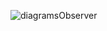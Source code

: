 ![diagramsObserver](https://user-images.githubusercontent.com/101262618/205507344-d32ca9b1-3d0b-40ba-917f-3f2cecbe6d9d.png)
